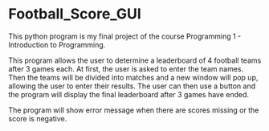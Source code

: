 # Football_Score_GUI

This python program is my final project of the course Programming 1 - Introduction
to Programming.
  
This program allows the user to determine a leaderboard of 4 football
teams after 3 games each. At first, the user is asked to enter the team names.
Then the teams will be divided into matches and a new window will pop up,
allowing the user to enter their results. The user can then use a button and 
the program will display the final leaderboard after 3 games have ended.

The program will show error message when there are scores missing or the score
is negative.
